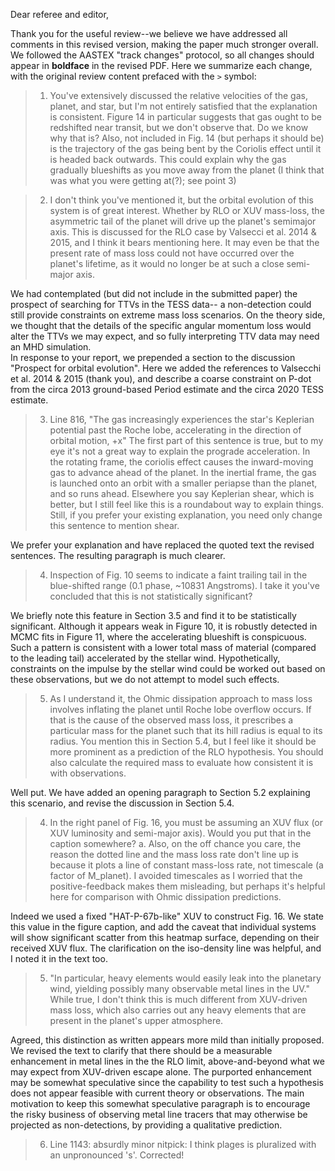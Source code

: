 Dear referee and editor,

Thank you for the useful review--we believe we have addressed all comments in this revised version, making the paper much stronger overall.  We followed the AASTEX "track changes" protocol, so all changes should appear in **boldface** in the revised PDF.  Here we summarize each change, with the original review content prefaced with the `>` symbol:

> 1. You've extensively discussed the relative velocities of the gas, planet, and star, but I'm not entirely satisfied that the explanation is consistent. Figure 14 in particular suggests that gas ought to be redshifted near transit, but we don't observe that. Do we know why that is? Also, not included in Fig. 14 (but perhaps it should be) is the trajectory of the gas being bent by the Coriolis effect until it is headed back outwards. This could explain why the gas gradually blueshifts as you move away from the planet (I think that was what you were getting at(?); see point 3)



> 2. I don't think you've mentioned it, but the orbital evolution of this system is of great interest. Whether by RLO or XUV mass-loss, the asymmetric tail of the planet will drive up the planet's semimajor axis. This is discussed for the RLO case by Valsecci et al. 2014 & 2015, and I think it bears mentioning here. It may even be that the present rate of mass loss could not have occurred over the planet's lifetime, as it would no longer be at such a close semi-major axis.

We had contemplated (but did not include in the submitted paper) the prospect of searching for TTVs in the TESS data-- a non-detection could still provide constraints on extreme mass loss scenarios.  On the theory side, we thought that the details of the specific angular momentum loss would alter the TTVs we may expect, and so fully interpreting TTV data may need an MHD simulation.  
In response to your report, we prepended a section to the discussion "Prospect for orbital evolution".  Here we added the references to Valsecchi et al. 2014 & 2015 (thank you), and describe a coarse constraint on P-dot from the circa 2013 ground-based Period estimate and the circa 2020 TESS estimate.

> 3. Line 816, "The gas increasingly experiences the star's Keplerian potential past the Roche lobe, accelerating in the direction of orbital motion, +x" The first part of this sentence is true, but to my eye it's not a great way to explain the prograde acceleration. In the rotating frame, the coriolis effect causes the inward-moving gas to advance ahead of the planet. In the inertial frame, the gas is launched onto an orbit with a smaller periapse than the planet, and so runs ahead. Elsewhere you say Keplerian shear, which is better, but I still feel like this is a roundabout way to explain things. Still, if you prefer your existing explanation, you need only change this sentence to mention shear.

We prefer your explanation and have replaced the quoted text the revised sentences.  The resulting paragraph is much clearer.

> 4. Inspection of Fig. 10 seems to indicate a faint trailing tail in the blue-shifted range (0.1 phase, ~10831 Angstroms). I take it you've concluded that this is not statistically significant?

We briefly note this feature in Section 3.5 and find it to be statistically significant.  Although it appears weak in Figure 10, it is robustly detected in MCMC fits in Figure 11, where the accelerating blueshift is conspicuous. Such a  pattern is consistent with a lower total mass of material (compared to the leading tail) accelerated by the stellar wind.  Hypothetically, constraints on the impulse by the stellar wind could be worked out based on these observations, but we do not attempt to model such effects.

> 5. As I understand it, the Ohmic dissipation approach to mass loss involves inflating the planet until Roche lobe overflow occurs. If that is the cause of the observed mass loss, it prescribes a particular mass for the planet such that its hill radius is equal to its radius. You mention this in Section 5.4, but I feel like it should be more prominent as a prediction of the RLO hypothesis. You should also calculate the required mass to evaluate how consistent it is with observations.

Well put.  We have added an opening paragraph to Section 5.2 explaining this scenario, and revise the discussion in Section 5.4.


> 4. In the right panel of Fig. 16, you must be assuming an XUV flux (or XUV luminosity and semi-major axis). Would you put that in the caption somewhere?
a. Also, on the off chance you care, the reason the dotted line and the mass loss rate don't line up is because it plots a line of constant mass-loss rate, not timescale (a factor of M_planet). I avoided timescales as I worried that the positive-feedback makes them misleading, but perhaps it's helpful here for comparison with Ohmic dissipation predictions.

Indeed we used a fixed "HAT-P-67b-like" XUV to construct Fig. 16.  We state this value in the figure caption, and add the caveat that individual systems will show significant scatter from this heatmap surface, depending on their received XUV flux.  The clarification on the iso-density line was helpful, and I noted it in the text too.  

> 5. "In particular, heavy elements would easily leak into the planetary wind, yielding possibly many observable metal lines in the UV." While true, I don't think this is much different from XUV-driven mass loss, which also carries out any heavy elements that are present in the planet's upper atmosphere.

Agreed, this distinction as written appears more mild than initially proposed. We revised the text to clarify that there should be a measurable enhancement in metal lines in the the RLO limit, above-and-beyond what we may expect from XUV-driven escape alone.  The purported enhancement may be somewhat speculative since the capability to test such a hypothesis does not appear feasible with current theory or observations.  The main motivation to keep this somewhat speculative paragraph is to encourage the risky business of observing metal line tracers that may otherwise be projected as non-detections, by providing a qualitative prediction.

> 6. Line 1143: absurdly minor nitpick: I think plages is pluralized with an unpronounced 's'.
Corrected! 

